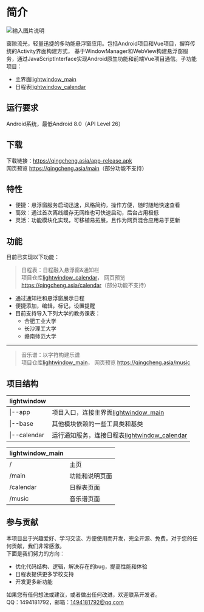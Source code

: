 # 简介  

![输入图片说明](https://images.gitee.com/uploads/images/2021/0926/194412_d5589465_8444007.png "绘图111o.png")

窗隙流光，轻量迅捷的多功能悬浮窗应用。包括Android项目和Vue项目，摒弃传统的Activity界面构建方式，
基于WindowManager和WebView构建悬浮窗服务，通过JavaScriptInterface实现Android原生功能和前端Vue项目通信。子功能项目：

- 主界面[lightwindow_main](https://gitee.com/beicause/lightwindow_main)  
- 日程表[lightwindow_calendar](https://gitee.com/beicause/lightwindow_calendar)

## 运行要求

Android系统，最低Android 8.0（API Level 26）

## 下载

下载链接：<https://qingcheng.asia/app-release.apk>  
网页预览 <https://qingcheng.asia/main>（部分功能不支持）

## 特性

- 便捷：悬浮窗服务启动迅速，风格简约，操作方便，随时随地快速查看
- 高效：通过首次离线缓存无网络也可快速启动，后台占用极低
- 灵活：功能模块化实现，可移植易拓展，且作为网页混合应用易于更新

## 功能

目前已实现以下功能：
> 日程表：日程融入悬浮窗&通知栏  
项目仓库[lightwindow_calendar](https://gitee.com/beicause/lightwindow_calendar)，
网页预览 <https://qingcheng.asia/calendar>（部分功能不支持）

- 通过通知栏和悬浮窗展示日程
- 便捷添加，编辑，标记，设置提醒
- 目前支持导入下列大学的教务课表：
  - 合肥工业大学
  - 长沙理工大学
  - 赣南师范大学

---
>音乐谱：以字符构建乐谱  
项目仓库[lightwindow_main](https://gitee.com/beicause/lightwindow_main)，
网页预览 <https://qingcheng.asia/music>

## 项目结构

| lightwindow||
| ----  | ----  |
|\|--app  | 项目入口，连接主界面[lightwindow_main](https://gitee.com/beicause/lightwindow_main) |
|\|--base  | 其他模块依赖的一些工具类和基类 |
|\|--calendar|运行通知服务，连接日程表[lightwindow_calendar](https://gitee.com/beicause/lightwindow_calendar)|

| lightwindow_main||
| ----  | ----  |
|/  | 主页 |
|/main | 功能和说明页面 |
|/calendar|日程表页面|
|/music| 音乐谱页面|

## 参与贡献

本项目出于兴趣爱好、学习交流、方便使用而开发，完全开源、免费。对于您的任何贡献，我们非常感激。  
下面是我们努力的方向：  

- 优化代码结构、逻辑，解决存在的bug，提高性能和体验
- 日程表提供更多学校支持
- 开发更多新功能

如果您有任何想法或建议，或者做出任何改进，欢迎联系开发者。  
QQ：1494181792，邮箱：1494181792@qq.com  
